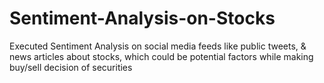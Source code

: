 # Sentiment-Analysis-on-Stocks
Executed Sentiment Analysis on social media feeds like public tweets, & news articles about stocks, which could be potential factors while making buy/sell decision of securities
